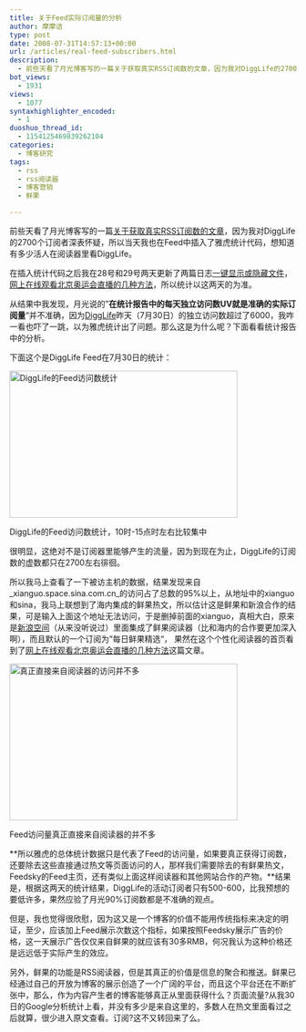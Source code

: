 ```yaml
---
title: 关于Feed实际订阅量的分析
author: 摩摩诘
type: post
date: 2008-07-31T14:57:13+00:00
url: /articles/real-feed-subscribers.html
description:
  - 前些天看了月光博客写的一篇关于获取真实RSS订阅数的文章，因为我对DiggLife的2700个订阅者深表怀疑，所以当天我也在Feed中插入了雅虎统计代码，想知道有多少活人在阅读器里看DiggLife。
bot_views:
  - 1931
views:
  - 1077
syntaxhighlighter_encoded:
  - 1
duoshuo_thread_id:
  - 1154125469839262104
categories:
  - 博客研究
tags:
  - rss
  - rss阅读器
  - 博客营销
  - 鲜果

---
```

前些天看了月光博客写的一篇<a title="获取真实的RSS订阅数的方法" href="http://www.williamlong.info/archives/1427.html" target="_blank">关于获取真实RSS订阅数的文章</a>，因为我对DiggLife的2700个订阅者深表怀疑，所以当天我也在Feed中插入了雅虎统计代码，想知道有多少活人在阅读器里看DiggLife。

在插入统计代码之后我在28号和29号两天更新了两篇日志<a title="一键显示或隐藏文件" href="https://www.digglife.net/articles/hide-show-file-shortcut.html" target="_blank">一键显示或隐藏文件</a>，[网上在线观看北京奥运会直播的几种方法][1]，所以统计以这两天的为准。

从结果中我发现，月光说的”**在统计报告中的每天独立访问数UV就是准确的实际订阅量**“并不准确，因为[DiggLife][2]昨天（7月30日）的独立访问数超过了6000，我咋一看也吓了一跳，以为雅虎统计出了问题。那么这是为什么呢？下面看看统计报告中的分析。

<!--more-->

下面这个是DiggLife Feed在7月30日的统计：

<div style="width:410px" class="wp-caption aligncenter">
  <a href="http://picasaweb.google.com/digglifeshow/oCzYfC/photo#5229187779045824098"><img title="DiggLife的Feed访问数统计" src="http://digglife.qiniudn.com/wp-content/uploads/archive/feedview.png" alt="DiggLife的Feed访问数统计" width="400" height="258" /></a>
  
  <p class="wp-caption-text">
    DiggLife的Feed访问数统计，10时-15点时左右比较集中
  </p>
</div>

很明显，这绝对不是订阅器里能够产生的流量，因为到现在为止，DiggLife的订阅数的虚数都只在2700左右徘徊。

所以我马上查看了一下被访主机的数据，结果发现来自_xianguo.space.sina.com.cn_的访问占了总数的95%以上，从地址中的xianguo和sina，我马上联想到了海内集成的鲜果热文，所以估计这是鲜果和新浪合作的结果，可是输入上面这个地址无法访问，于是删掉前面的xianguo，真相大白，原来是<a title="新浪空间" href="http://space.sina.com" target="_blank">新浪空间</a>（从来没听说过）里面集成了鲜果阅读器（比和海内的合作要更加深入啊），而且默认的一个订阅为”每日鲜果精选“， 果然在这个个性化阅读器的首页看到了[网上在线观看北京奥运会直播的几种方法][1]这篇文章。

<div style="width:410px" class="wp-caption aligncenter">
  <a href="http://picasaweb.google.com/digglifeshow/oCzYfC/photo#5229187784071013986"><img title="DiggLife的Feed访问来源统计" src="http://digglife.qiniudn.com/wp-content/uploads/archive/feedsource.png" alt="真正直接来自阅读器的访问并不多" width="400" height="275" /></a>
  
  <p class="wp-caption-text">
    Feed访问量真正直接来自阅读器的并不多
  </p>
</div>

**所以雅虎的总体统计数据只是代表了Feed的访问量，如果要真正获得订阅数，还要除去这些直接通过热文等页面访问的人，那样我们需要除去的有鲜果热文，Feedsky的Feed主页，还有类似上面这样阅读器和其他网站合作的产物。**结果是，根据这两天的统计结果，DiggLife的活动订阅者只有500-600，比我预想的要低许多，果然应验了月光90%订阅数都是不准确的观点。

但是，我也觉得很欣慰，因为这又是一个博客的价值不能用传统指标来决定的明证，至少，应该加上Feed展示次数这个指标，如果按照Feedsky展示广告的价格，这一天展示广告仅仅来自鲜果的就应该有30多RMB，何况我认为这种价格还是远远低于实际产生的效应。

另外，鲜果的功能是RSS阅读器，但是其真正的价值是信息的聚合和推送。鲜果已经通过自己的开放为博客的展示创造了一个广阔的平台，而且这个平台还在不断扩张中，那么，作为内容产生者的博客能够真正从里面获得什么？页面流量?从我30日的Google分析统计上看，并没有多少是来自这里的，多数人在热文里面看过之后就算，很少进入原文查看。订阅?这不又转回来了么。

 [1]:https://www.digglife.net/articles/beijing-olympic-online.html "网上在线观看北京奥运会直播的几种方法"
 [2]:https://www.digglife.net/ "DiggLife"

